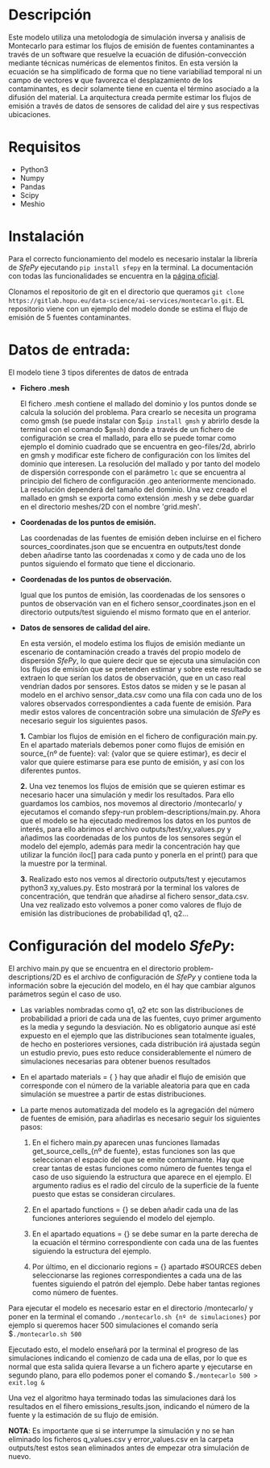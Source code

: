 # **Descripción**
Este modelo utiliza una metolodogía de simulación inversa y analisis de Montecarlo para estimar los flujos de emisión de fuentes contaminantes a través de un software que resuelve la ecuación de difusión-convección mediante técnicas numéricas de elementos finitos. En esta versión la ecuación se ha simplificado de forma que no tiene variabiliad temporal ni un campo de vectores **v** que favorezca el desplazamiento de los contaminantes, es decir solamente tiene en cuenta el término asociado a la difusión del material. 
La arquitectura creada permite estimar los flujos de emisión a través de datos de sensores de calidad del aire y sus respectivas ubicaciones.

# **Requisitos**
- Python3
- Numpy
- Pandas
- Scipy
- Meshio

# **Instalación**

Para el correcto funcionamiento del modelo es necesario instalar la librería de _SfePy_ ejecutando `pip install sfepy` en la terminal. La documentación con todas las funcionalidades se encuentra en la [página oficial](https://sfepy.org/).

Clonamos el repositorio de git en el directorio que queramos `git clone https://gitlab.hopu.eu/data-science/ai-services/montecarlo.git`. EL repositorio viene con un
ejemplo del modelo donde se estima el flujo de emisión de 5 fuentes contaminantes.

# **Datos de entrada:**

El modelo tiene 3 tipos diferentes de datos de entrada

- **Fichero .mesh**

    El fichero .mesh contiene el mallado del dominio y los puntos donde se calcula la solución del problema. Para crearlo se necesita un programa como gmsh (se puede instalar con $`pip install gmsh` y abrirlo desde la terminal con el comando $`gmsh`) donde a través de un fichero
    de configuración se crea el mallado, para ello se puede tomar como ejemplo el dominio cuadrado que se encuentra en geo-files/2d, abrirlo en gmsh y modificar este fichero de configuración con los límites del dominio que interesen. La resolución del mallado y por tanto del modelo de dispersión corresponde con el parámetro `lc` que se encuentra al principio del fichero de configuración .geo anteriormente mencionado. La resolución dependerá del tamaño del dominio. Una vez creado el mallado en gmsh se exporta como extensión .mesh y se debe guardar en el directorio meshes/2D con el nombre 'grid.mesh'.

- **Coordenadas de los puntos de emisión.**

    Las coordenadas de las fuentes de emisión deben incluirse en el fichero sources_coordinates.json que se encuentra en outputs/test donde deben añadirse tanto las coordenadas x como y de cada uno 
    de los puntos siguiendo el formato que tiene el diccionario.

- **Coordenadas de los puntos de observación.**

    Igual que los puntos de emisión, las coordenadas de los sensores o puntos de observación van en el fichero sensor_coordinates.json en el directorio outputs/test siguiendo el mismo formato
    que en el anterior.

- **Datos de sensores de calidad del aire.**

    En esta versión, el modelo estima los flujos de emisión mediante un escenario de contaminación creado a través del propio modelo de dispersión _SfePy_, lo que quiere decir que se ejecuta una simulación
    con los flujos de emisión que se pretenden estimar y sobre este resultado se extraen lo que serían los datos de observación, que en un caso real vendrían dados por sensores. Estos datos se miden y se le
    pasan al modelo en el archivo sensor_data.csv como una fila con cada uno de los valores observados correspondientes a cada fuente de emisión. Para medir estos valores de concentración sobre una simulación
    de _SfePy_ es necesario seguir los siguientes pasos.

    **1.** Cambiar los flujos de emisión en el fichero de configuración main.py. En el apartado materials debemos poner como flujos de emisión  en source_{nº de fuente}: val: {valor que se quiere estimar}, es decir
    el valor que quiere estimarse para ese punto de emisión, y así con los diferentes puntos.

    **2.** Una vez tenemos los flujos de emisión que se quieren estimar es necesario hacer una simulación y medir los resultados. Para ello guardamos los cambios, nos movemos al directorio /montecarlo/ y ejecutamos 
    el comando sfepy-run problem-descriptions/main.py. Ahora que el modelo se ha ejecutado mediremos los datos en los puntos de interés, para ello abrimos el archivo outputs/test/xy_values.py y añadimos las 
    coordenadas de los puntos de los sensores según el modelo del ejemplo, además para medir la concentración hay que utilizar la función iloc[] para cada punto y ponerla en el print() para que la muestre por
    la terminal.

    **3.** Realizado esto nos vemos al directorio outputs/test y ejecutamos python3 xy_values.py. Esto mostrará por la terminal los valores de concentración, que tendrán que añadirse al fichero sensor_data.csv. Una vez 
    realizado esto volvemos a poner como valores de flujo de emisión las distribuciones de probabilidad q1, q2...


# **Configuración del modelo _SfePy_:**

El archivo main.py que se encuentra en el directorio problem-descriptions/2D es el archivo de configuración de _SfePy_ y contiene toda la información sobre la ejecución del modelo, en él hay que 
cambiar algunos parámetros según el caso de uso.

- Las variables nombradas como q1, q2 etc son las distribuciones de probabilidad a priori de cada una de las fuentes, cuyo primer argumento es la media y segundo la desviación. No es obligatorio
    aunque así esté expuesto en el ejemplo que las distribuciones sean totalmente iguales, de hecho en posteriores versiones, cada distribución irá ajustada según un estudio previo, pues esto reduce
    considerablemente el número de simulaciones necesarias para obtener buenos resultados

- En el apartado materials = { } hay que añadir el flujo de emisión que corresponde con el número de la variable aleatoria para que en cada simulación se muestree a partir de estas distribuciones.

- La parte menos automatizada del modelo es la agregación del número de fuentes de emisión, para añadirlas es necesario seguir los siguientes pasos:

    1. En el fichero main.py aparecen unas funciones llamadas get_source_cells_{nº de fuente}, estas funciones son las que seleccionan el espacio del que se emite contaminante. Hay que crear tantas
        de estas funciones como número de fuentes tenga el caso de uso siguiendo la estructura que aparece en el ejemplo. El argumento radius es el radio del círculo de la superficie de la fuente puesto
        que estas se consideran circulares.

    2. En el apartado functions = {} se deben añadir cada una de las funciones anteriores seguiendo el modelo del ejemplo.

    3. En el apartado equations = {} se debe sumar en la parte derecha de la ecuación el término correspondiente con cada una de las fuentes siguiendo la estructura del ejemplo.

    4. Por último, en el diccionario regions = {} apartado #SOURCES deben seleccionarse las regiones correspondientes a cada una de las fuentes siguiendo el patrón del ejemplo. Debe haber tantas regiones como número de fuentes.


Para ejecutar el modelo es necesario estar en el directorio /montecarlo/ y poner en la terminal el comando `./montecarlo.sh {nº de simulaciones}` por ejemplo si queremos hacer 500 simulaciones el comando sería $`./montecarlo.sh 500`

Ejecutado esto, el modelo enseñará por la terminal el progreso de las simulaciones indicando el comienzo de cada una de ellas, por lo que es normal que esta salida quiera llevarse a un fichero aparte y ejecutarse en segundo plano, para ello 
podemos poner el comando $`./montecarlo 500 > exit.log &`

Una vez el algoritmo haya terminado todas las simulaciones dará los resultados en el fihero emissions_results.json, indicando el número de la fuente y la estimación de su flujo de emisión.


**NOTA**: Es importante que si se interrumpe la simulación y no se han eliminado los ficheros q_values.csv y error_values.csv en la carpeta outputs/test estos sean eliminados antes de empezar otra simulación de nuevo.

